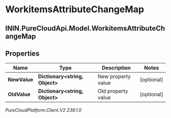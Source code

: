 # WorkitemsAttributeChangeMap

## ININ.PureCloudApi.Model.WorkitemsAttributeChangeMap

## Properties

|Name | Type | Description | Notes|
|------------ | ------------- | ------------- | -------------|
| **NewValue** | **Dictionary&lt;string, Object&gt;** | New property value | [optional] |
| **OldValue** | **Dictionary&lt;string, Object&gt;** | Old property value | [optional] |



_PureCloudPlatform.Client.V2 239.1.0_
